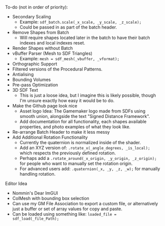 To-do (not in order of priority):
- Secondary Scaling
  - Example: ```sdf_batch.scale(_x_scale, _y_scale, _z_scale);```
  - Could be passed in as part of the batch header.
- Remove Shapes from Batch
  - Will require shapes located later in the batch to have their batch indexes and local indexes reset. 
- Render Shapes without Batch
- vBuffer Parser (Mesh to SDF Triangles)
  - Example: ```mesh = sdf_mesh(_vbuffer, _vformat);```
- Orthographic Support
- Filtered versions of the Procedural Patterns.
- Antialising
- Bounding Volumes
- Pre-pass Optimization
- 3D SDF Text
  - This is just a loose idea, but I imagine this is likely possible, though I'm unsure exactly how easy it would be to do. 
- Make the Github page look nice
  - Asset logo Idea: The Gamemaker logo made from SDFs using smooth union, alongside the text "Signed Distance Framework".
  - Add documentation for all functionality, each shapes available properties, and photo examples of what they look like.
- Re-arrange Batch Header to make it less messy
- Add Additional Rotation Functionality
  - Currently the quaternion is normalized inside of the shader.
  - Add an XYZ version of: ```.rotate_x(_angle_degrees, _is_local);``` which respects the previously defined rotation.
  - Perhaps add a ```.rotate_around(_x_origin, _y_origin, _z_origin);``` for people who want to manually set the rotation origin. 
  - For advanced users add: ```.quaternion(_x, _y, _z, _w);``` for manually handling rotation. 
    
Editor Idea
- Nommin's Dear ImGUI 
- ColMesh with bounding box selection
- Can use my GM File Association to export a custom file, or alternatively just a buffer or set of array values for copy and paste.
- Can be loaded using something like: ```loaded_file = sdf_load(_file_Path);```
